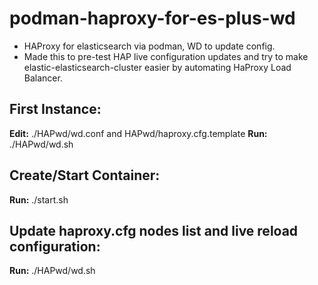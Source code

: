 # podman-haproxy-for-es-plus-wd
- HAProxy for elasticsearch via podman, WD to update config.
- Made this to pre-test HAP live configuration updates and try to make elastic-elasticsearch-cluster easier by automating HaProxy Load Balancer.

## First Instance:
**Edit:** ./HAPwd/wd.conf and HAPwd/haproxy.cfg.template
**Run:** ./HAPwd/wd.sh

## Create/Start Container:
**Run:** ./start.sh

## Update haproxy.cfg nodes list and live reload configuration:
**Run:** ./HAPwd/wd.sh 
